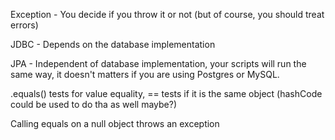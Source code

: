 Exception - You decide if you throw it or not (but of course, you should treat errors)

JDBC - Depends on the database implementation

JPA - Independent of database implementation, your scripts will run the same way, it doesn't matters if you are using Postgres or MySQL.

.equals() tests for value equality, == tests if it is the same object (hashCode could be used to do tha as well maybe?)

Calling equals on a null object throws an exception